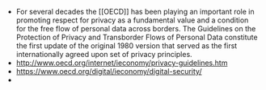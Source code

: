 - For several decades the [[OECD]] has been playing an important role in promoting respect for privacy as a fundamental value and a condition for the free flow of personal data across borders. The Guidelines on the Protection of Privacy and Transborder Flows of Personal Data constitute the first update of the original 1980 version that served as the first internationally agreed upon set of privacy principles.
- http://www.oecd.org/internet/ieconomy/privacy-guidelines.htm
- https://www.oecd.org/digital/ieconomy/digital-security/
-